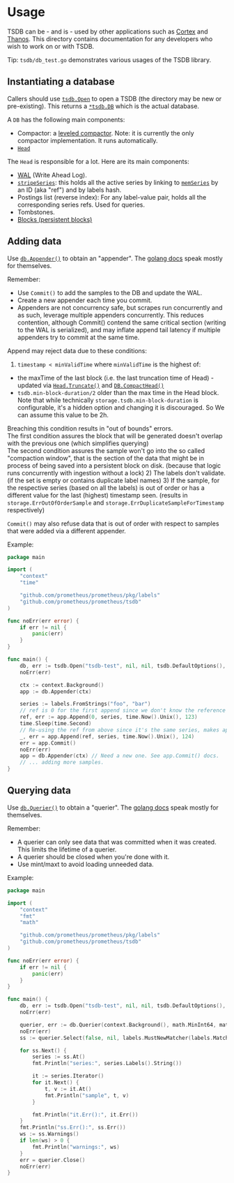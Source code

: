 # Usage

TSDB can be - and is - used by other applications such as [Cortex](https://cortexmetrics.io/) and [Thanos](https://thanos.io/).
This directory contains documentation for any developers who wish to work on or with TSDB.

Tip: `tsdb/db_test.go` demonstrates various usages of the TSDB library.

## Instantiating a database

Callers should use [`tsdb.Open`](https://pkg.go.dev/github.com/prometheus/prometheus/tsdb#Open) to open a TSDB
(the directory may be new or pre-existing).
This returns a [`*tsdb.DB`](https://pkg.go.dev/github.com/prometheus/prometheus/tsdb#DB) which is the actual database.

A `DB` has the following main components:

* Compactor: a [leveled compactor](https://github.com/prometheus/prometheus/blob/c0c22ed04200a8d24d1d5719f605c85710f0d008/tsdb/compact.go#L78). Note: it is currently the only compactor implementation. It runs automatically.
* [`Head`](https://pkg.go.dev/github.com/prometheus/prometheus/tsdb#DB.Head)

The `Head` is responsible for a lot.  Here are its main components:

* [WAL](https://pkg.go.dev/github.com/prometheus/prometheus/tsdb/wal#WAL) (Write Ahead Log).
* [`stripeSeries`](https://github.com/prometheus/prometheus/blob/1270b87970baeb926fcce64552db5c744ffaf83f/tsdb/head.go#L1279):
  this holds all the active series by linking to [`memSeries`](https://github.com/prometheus/prometheus/blob/1270b87970baeb926fcce64552db5c744ffaf83f/tsdb/head.go#L1449)
  by an ID (aka "ref") and by labels hash.
* Postings list (reverse index): For any label-value pair, holds all the corresponding series refs. Used for queries.
* Tombstones.
* [Blocks (persistent blocks)](https://pkg.go.dev/github.com/prometheus/prometheus/tsdb#DB.Blocks)


## Adding data

Use [`db.Appender()`](https://pkg.go.dev/github.com/prometheus/prometheus/tsdb#DB.Appender) to obtain an "appender".
The [golang docs](https://pkg.go.dev/github.com/prometheus/prometheus/storage#Appender) speak mostly for themselves.

Remember:

* Use `Commit()` to add the samples to the DB and update the WAL.
* Create a new appender each time you commit.
* Appenders are not concurrency safe, but scrapes run concurrently and as such, leverage multiple appenders concurrently.
  This reduces contention, although Commit() contend the same critical section (writing to the WAL is serialized), and may
  inflate append tail latency if multiple appenders try to commit at the same time.

Append may reject data due to these conditions:

1) `timestamp < minValidTime` where `minValidTime` is the highest of:
  * the maxTime of the last block (i.e. the last truncation time of Head) - updated via [`Head.Truncate()`](https://pkg.go.dev/github.com/prometheus/prometheus/tsdb#Head.Truncate) and [`DB.CompactHead()`](https://github.com/prometheus/prometheus/blob/1270b87970baeb926fcce64552db5c744ffaf83f/tsdb/db.go#L968)
  * `tsdb.min-block-duration/2` older than the max time in the Head block. Note that while technically `storage.tsdb.min-block-duration` is configurable, it's a hidden option and changing it is discouraged.  So We can assume this value to be 2h.

  Breaching this condition results in "out of bounds" errors.  
  The first condition assures the block that will be generated doesn't overlap with the previous one (which simplifies querying)  
  The second condition assures the sample won't go into the so called "compaction window", that is the section of the data that might be in process of being saved into a persistent block on disk.  (because that logic runs concurrently with ingestion without a lock)
2) The labels don't validate. (if the set is empty or contains duplicate label names)
3) If the sample, for the respective series (based on all the labels) is out of order or has a different value for the last (highest) timestamp seen. (results in `storage.ErrOutOfOrderSample` and `storage.ErrDuplicateSampleForTimestamp` respectively)

`Commit()` may also refuse data that is out of order with respect to samples that were added via a different appender.

Example:

```go
package main

import (
	"context"
	"time"

	"github.com/prometheus/prometheus/pkg/labels"
	"github.com/prometheus/prometheus/tsdb"
)

func noErr(err error) {
	if err != nil {
		panic(err)
	}
}

func main() {
	db, err := tsdb.Open("tsdb-test", nil, nil, tsdb.DefaultOptions(), nil)
	noErr(err)

	ctx := context.Background()
	app := db.Appender(ctx)

	series := labels.FromStrings("foo", "bar")
	// ref is 0 for the first append since we don't know the reference for the series.
	ref, err := app.Append(0, series, time.Now().Unix(), 123)
	time.Sleep(time.Second)
	// Re-using the ref from above since it's the same series, makes append faster.
	_, err = app.Append(ref, series, time.Now().Unix(), 124)
	err = app.Commit()
	noErr(err)
	app = db.Appender(ctx) // Need a new one. See app.Commit() docs.
	// ... adding more samples.
}
```


## Querying data

Use [`db.Querier()`](https://pkg.go.dev/github.com/prometheus/prometheus/tsdb#DB.Querier) to obtain a "querier".
The [golang docs](https://pkg.go.dev/github.com/prometheus/prometheus/storage#Querier) speak mostly for themselves.

Remember:

* A querier can only see data that was committed when it was created. This limits the lifetime of a querier.
* A querier should be closed when you're done with it.
* Use mint/maxt to avoid loading unneeded data.

Example:

```go
package main

import (
	"context"
	"fmt"
	"math"

	"github.com/prometheus/prometheus/pkg/labels"
	"github.com/prometheus/prometheus/tsdb"
)

func noErr(err error) {
	if err != nil {
		panic(err)
	}
}

func main() {
	db, err := tsdb.Open("tsdb-test", nil, nil, tsdb.DefaultOptions(), nil)
	noErr(err)

	querier, err := db.Querier(context.Background(), math.MinInt64, math.MaxInt64)
	noErr(err)
	ss := querier.Select(false, nil, labels.MustNewMatcher(labels.MatchEqual, "foo", "bar"))

	for ss.Next() {
		series := ss.At()
		fmt.Println("series:", series.Labels().String())

		it := series.Iterator()
		for it.Next() {
			t, v := it.At()
			fmt.Println("sample", t, v)
		}

		fmt.Println("it.Err():", it.Err())
	}
	fmt.Println("ss.Err():", ss.Err())
	ws := ss.Warnings()
	if len(ws) > 0 {
		fmt.Println("warnings:", ws)
	}
	err = querier.Close()
	noErr(err)
}
```
